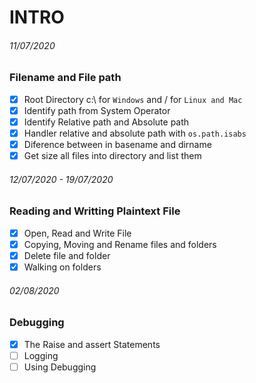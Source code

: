 # INTRO

###### 11/07/2020

### Filename and File path

* [x] Root Directory c:\ for `Windows` and / for `Linux and Mac`
* [x] Identify path from System Operator
* [x] Identify Relative path and Absolute path
* [x] Handler relative and absolute path with `os.path.isabs`
* [x] Diference between in basename and dirname
* [x] Get size all files into directory and list them

###### 12/07/2020 - 19/07/2020

### Reading and Writting Plaintext File

* [x] Open, Read and Write File
* [x] Copying, Moving and Rename files and folders
* [x] Delete file and folder
* [x] Walking on folders

###### 02/08/2020

### Debugging

* [x] The Raise and assert Statements
* [ ] Logging
* [ ] Using Debugging
